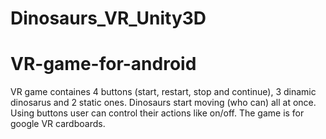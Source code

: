 # Dinosaurs_VR_Unity3D
# VR-game-for-android
VR game containes 4 buttons (start, restart, stop and continue), 3 dinamic dinosarus and 2 static ones. Dinosaurs start moving (who can) all at once. Using buttons user can control their actions like on/off. The game is for google VR cardboards.
